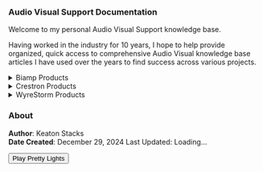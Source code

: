 <link rel="stylesheet" href="styles.css">
<script src="https://unpkg.com/webamp"></script>
<script src="webamp.js"></script>
<script src="lastCommit.js"></script>

### Audio Visual Support Documentation

Welcome to my personal Audio Visual Support knowledge base.

Having worked in the industry for 10 years, I hope to help provide organized, quick access to comprehensive Audio Visual knowledge base articles I have used over the years to find success across various projects.

<details data-tags="biamp products general information tesira">
  <summary>Biamp Products</summary>
  <div markdown="1">
  
  - [General Information](biamp/general-biamp.md){:target="_blank"}
  - [Tesira](biamp/tesira.md){:target="_blank"}

  </div>
</details>

<details data-tags="crestron products general information">
  <summary>Crestron Products</summary>
  <div markdown="1">
  
  - [General Information](crestron/general-crestron.md){:target="_blank"}

  </div>
</details>

<details data-tags="wyrestorm products general information">
  <summary>WyreStorm Products</summary>
  <div markdown="1">
  
  - [General Information](wyrestorm/general-wyre.md){:target="_blank"}

  </div>
</details>

### About

**Author**: Keaton Stacks  
**Date Created**: December 29, 2024
<span id="lastUpdated">Last Updated: Loading...</span>

<button onclick="toggleWinamp()">Play Pretty Lights</button>
<div id="app"></div>